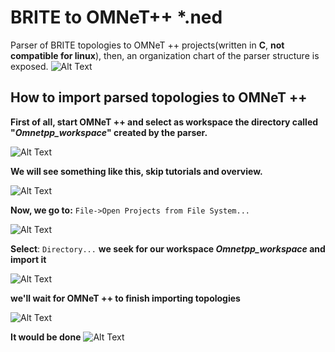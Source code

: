 # BRITE to OMNeT++ *.ned


Parser of BRITE topologies to OMNeT ++ projects(written in **C**, **not compatible for linux**), then, an organization chart of the parser structure is exposed.
![Alt Text](https://github.com/gistnetserv-uah/Tools/blob/master/parsers/topology/OMNeT-ned/Images/parser_omnetpp.jpeg)

## How to import parsed topologies to OMNeT ++

**First of all, start OMNeT ++ and select as workspace the directory called "*Omnetpp_workspace*" created by the parser.**

![Alt Text](https://github.com/gistnetserv-uah/Tools/blob/master/parsers/topology/OMNeT-ned/Images/1.JPG)<!-- .element height="50%" width="50%" class="center" -->

**We will see something like this, skip tutorials and overview.**

![Alt Text](https://github.com/gistnetserv-uah/Tools/blob/master/parsers/topology/OMNeT-ned/Images/2.JPG)<!-- .element height="50%" width="50%" -->

**Now, we go to:** `File->Open Projects from File System... `

![Alt Text](https://github.com/gistnetserv-uah/Tools/blob/master/parsers/topology/OMNeT-ned/Images/3.jpg)<!-- .element height="50%" width="50%" -->

**Select**: `Directory...` **we seek for our workspace *Omnetpp_workspace* and import it** 

![Alt Text](https://github.com/gistnetserv-uah/Tools/blob/master/parsers/topology/OMNeT-ned/Images/4.JPG)<!-- .element height="50%" width="50%" -->

**we'll wait for OMNeT ++ to finish importing topologies**

![Alt Text](https://github.com/gistnetserv-uah/Tools/blob/master/parsers/topology/OMNeT-ned/Images/5.jpg)<!-- .element height="50%" width="50%" -->

**It would be done**
![Alt Text](https://github.com/gistnetserv-uah/Tools/blob/master/parsers/topology/OMNeT-ned/Images/6.JPG)<!-- .element height="50%" width="50%" -->
